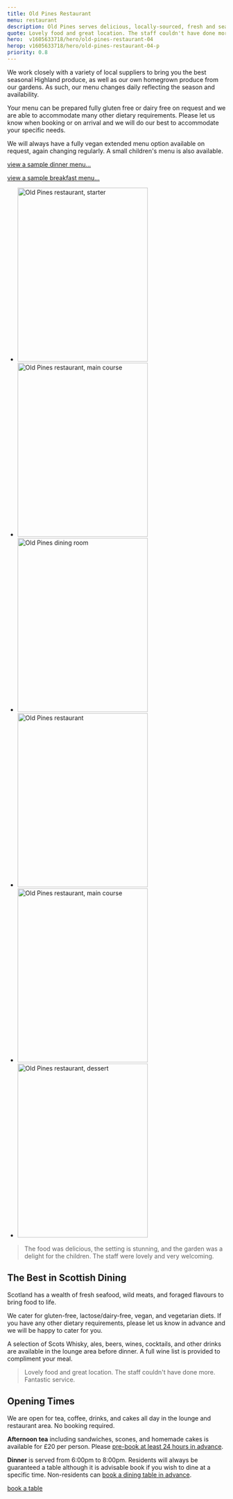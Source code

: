 ```yaml
---
title: Old Pines Restaurant
menu: restaurant
description: Old Pines serves delicious, locally-sourced, fresh and seasonal Scottish food and drink in our restaurant overlooking Highlands.
quote: Lovely food and great location. The staff couldn't have done more.
hero:  v1605633718/hero/old-pines-restaurant-04
herop: v1605633718/hero/old-pines-restaurant-04-p
priority: 0.8
---
```


We work closely with a variety of local suppliers to bring you the best seasonal Highland produce, as well as our own homegrown produce from our gardens. As such, our menu changes daily reflecting the season and availability.

Your menu can be prepared fully gluten free or dairy free on request and we are able to accommodate many other dietary requirements. Please let us know when booking or on arrival and we will do our best to accommodate your specific needs.

We will always have a fully vegan extended menu option available on request, again changing regularly. A small children's menu is also available.

<a href="[root]menu/dinner" class="icon copy">view a sample dinner menu&hellip;</a>

<!-- <a href="[root]menu/lunch/" class="icon copy">view a sample lunch menu&hellip;</a> -->

<a href="[root]menu/breakfast/" class="icon copy">view a sample breakfast menu&hellip;</a>

<section class="list">
  <ul>
    <li><img src="[imagecdn]f_auto/v1589284698/content/old-pines-starter-02" width="300" height="400" alt="Old Pines restaurant, starter" crossorigin="anonymous" loading="lazy" /></li>
    <li><img src="[imagecdn]f_auto/v1589284698/content/old-pines-main-03" width="300" height="400" alt="Old Pines restaurant, main course" crossorigin="anonymous" loading="lazy" /></li>
    <li><img src="[imagecdn]f_auto/v1584450415/content/old-pines-restaurant.jpg" width="300" height="400" alt="Old Pines dining room" crossorigin="anonymous" loading="lazy" /></li>
    <li><img src="[imagecdn]f_auto/v1605877143/content/old-pines-restaurant-02.jpg" width="300" height="400" alt="Old Pines restaurant" crossorigin="anonymous" loading="lazy" /></li>
    <li><img src="[imagecdn]f_auto/v1589284698/content/old-pines-main-02" width="300" height="400" alt="Old Pines restaurant, main course" crossorigin="anonymous" loading="lazy" /></li>
    <li><img src="[imagecdn]f_auto/v1589284698/content/old-pines-dessert" width="300" height="400" alt="Old Pines restaurant, dessert" crossorigin="anonymous" loading="lazy" /></li>
  </ul>
</section>

> The food was delicious, the setting is stunning, and the garden was a delight for the children. The staff were lovely and very welcoming.


## The Best in Scottish Dining

Scotland has a wealth of fresh seafood, wild meats, and foraged flavours to bring food to life.

We cater for gluten-free, lactose/dairy-free, vegan, and vegetarian diets. If you have any other dietary requirements, please let us know in advance and we will be happy to cater for you.

A selection of Scots Whisky, ales, beers, wines, cocktails, and other drinks are available in the lounge area before dinner. A full wine list is provided to compliment your meal.

> Lovely food and great location. The staff couldn't have done more. Fantastic service.


## Opening Times

<!-- **Lunch** is served on Wednesday to Sunday from 12:00pm to 2:00pm. Please [book a lunch table in advance]([root]contact/).-->

We are open for tea, coffee, drinks, and cakes all day in the lounge and restaurant area. No booking required.

**Afternoon tea** including sandwiches, scones, and homemade cakes is available for &pound;20 per person. Please [pre-book at least 24 hours in advance]([root]contact/).

**Dinner** is served from 6:00pm to 8:00pm. Residents will always be guaranteed a table although it is advisable book if you wish to dine at a specific time. Non-residents can [book a dining table in advance]([root]contact/).

<a href="[root]contact/" class="button">book a table</a>
